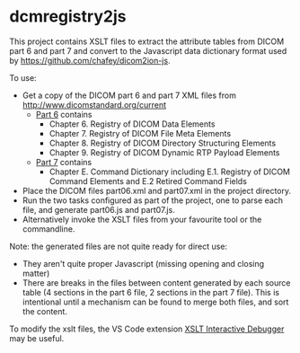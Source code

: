 # dcmregistry2js
This project contains XSLT files to extract the attribute tables from DICOM part 6 and 
part 7 and convert to the Javascript data dictionary format used by https://github.com/chafey/dicom2ion-js.

To use:
* Get a copy of the DICOM part 6 and part 7 XML files from http://www.dicomstandard.org/current
  * [Part 6](http://dicom.nema.org/medical/dicom/current/source/docbook/part06/) contains
    * Chapter 6. Registry of DICOM Data Elements
    * Chapter 7. Registry of DICOM File Meta Elements
    * Chapter 8. Registry of DICOM Directory Structuring Elements
    * Chapter 9. Registry of DICOM Dynamic RTP Payload Elements
  * [Part 7](http://dicom.nema.org/medical/dicom/current/source/docbook/part07/) contains
    * Chapter E. Command Dictionary including E.1. Registry of DICOM Command Elements and E.2 Retired Command Fields
* Place the DICOM files part06.xml and part07.xml in the project directory.
* Run the two tasks configured as part of the project, one to parse each file, and generate part06.js and part07.js.
* Alternatively invoke the XSLT files from your favourite tool or the commandline.

Note: the generated files are not quite ready for direct use:
* They aren't quite proper Javascript (missing opening and closing matter)
* There are breaks in the files between content generated by each source table (4 sections in the part 6 file, 
2 sections in the part 7 file). This is intentional until a mechanism can be found to merge both files, and sort the content.

To modify the xslt files, the VS Code extension [XSLT Interactive Debugger](https://marketplace.visualstudio.com/items?itemName=philschatz.vscode-xslt) may be useful.

